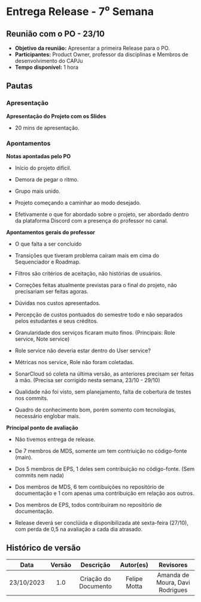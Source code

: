 # Entrega Release - 7⁰ Semana

## ****Reunião com o PO - 23/10****

- **Objetivo da reunião:** Apresentar a primeira Release para o PO.
- **Participantes:** Product Owner, professor da disciplinas e Membros de desenvolvimento do CAPJu
- **Tempo disponível:** 1 hora

## **Pautas**

### Apresentação

**Apresentação do Projeto com os Slides**

- 20 mins de apresentação.

### Apontamentos

**Notas apontadas pelo PO**

- Início do projeto difícil.

- Demora de pegar o ritmo.

- Grupo mais unido.

- Projeto começando a caminhar ao modo desejado.

- Efetivamente o que for abordado sobre o projeto, ser abordado dentro da plataforma Discord com a presença do professor no canal.

**Apontamentos gerais do professor**

- O que falta a ser concluído

- Transições que tiveram problema caíram mais em cima do Sequenciador e Roadmap.

- Filtros são critérios de aceitação, não histórias de usuários.

- Correções feitas atualmente previstas para o final do projeto, não precisariam ser feitas agoras.

- Dúvidas nos custos apresentados.

- Percepção de custos pontuados do semestre todo e não separados pelos estudantes e seus créditos.

- Granularidade dos serviços ficaram muito finos. (Principais: Role service, Note service)

- Role service não deveria estar dentro do User service?

-  Métricas nos service, Role não foram coletadas.

- SonarCloud só coleta na última versão, as anteriores precisam ser feitas à mão. (Precisa ser corrigido nesta semana, 23/10 - 29/10)

- Qualidade não foi visto, sem planejamento, falta de cobertura de testes nos commits.

- Quadro de conhecimento bom, porém somento com tecnologias, necessário englobar mais.

**Principal ponto de avaliação**

- Não tivemos entrega de release.

- De 7 membros de MDS, somente um tem contriuição no código-fonte (main).

- Dos 5 membros de EPS, 1 deles sem contribuição no código-fonte. (Sem commits nem nada)

- Dos membros de MDS, 6 tem contibuições no repositório de documentação e 1 com apenas uma contribuição em relação aos outros.

- Dos membros de EPS, todos contribuiram no repositório de documentação.

- Release deverá ser conclúida e disponibilizada até sexta-feira (27/10), com perda de 0,5 na avaliação a cada dia atrasado.

## Histórico de versão

| Data | Versão | Descrição | Autor(es) | Revisores |
| :----: | :----: | :----: | :----: | :----: |
| 23/10/2023 | 1.0 | Criação do Documento | Felipe Motta | Amanda de Moura, Davi Rodrigues |